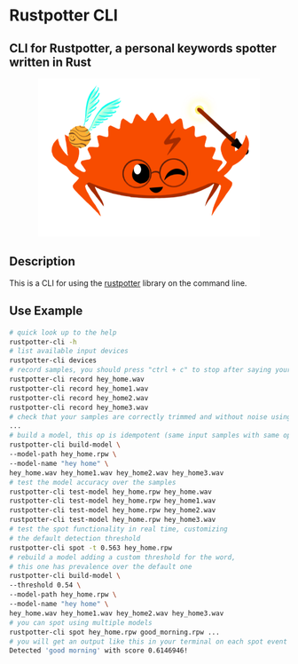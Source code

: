 # Rustpotter CLI

## CLI for Rustpotter, a personal keywords spotter written in Rust

<div align="center">
    <img src="./logo.png?raw=true" width="400px"</img> 
</div>

## Description

This is a CLI for using the [rustpotter](https://github.com/GiviMAD/rustpotter) library on the command line. 

## Use Example 

```sh
# quick look up to the help
rustpotter-cli -h
# list available input devices
rustpotter-cli devices
# record samples, you should press "ctrl + c" to stop after saying your keyword
rustpotter-cli record hey_home.wav
rustpotter-cli record hey_home1.wav
rustpotter-cli record hey_home2.wav
rustpotter-cli record hey_home3.wav
# check that your samples are correctly trimmed and without noise using any player
...
# build a model, this op is idempotent (same input samples with same options = same model)
rustpotter-cli build-model \
--model-path hey_home.rpw \
--model-name "hey home" \
hey_home.wav hey_home1.wav hey_home2.wav hey_home3.wav
# test the model accuracy over the samples 
rustpotter-cli test-model hey_home.rpw hey_home.wav
rustpotter-cli test-model hey_home.rpw hey_home1.wav
rustpotter-cli test-model hey_home.rpw hey_home2.wav
rustpotter-cli test-model hey_home.rpw hey_home3.wav
# test the spot functionality in real time, customizing
# the default detection threshold
rustpotter-cli spot -t 0.563 hey_home.rpw
# rebuild a model adding a custom threshold for the word,
# this one has prevalence over the default one
rustpotter-cli build-model \
--threshold 0.54 \
--model-path hey_home.rpw \
--model-name "hey home" \
hey_home.wav hey_home1.wav hey_home2.wav hey_home3.wav
# you can spot using multiple models
rustpotter-cli spot hey_home.rpw good_morning.rpw ...
# you will get an output like this in your terminal on each spot event
Detected 'good morning' with score 0.6146946!
```
